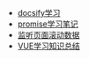 * [docsify学习](docsify)
* [promise学习笔记](promise学习笔记)
* [监听页面滚动数据](监听页面滚动数据)
* [VUE学习知识总结](VUE学习知识总结)

